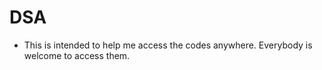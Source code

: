 # DSA
- This is intended to help me access the codes anywhere. Everybody is welcome to access them.
